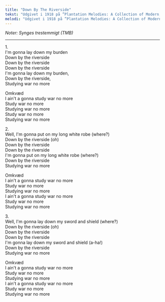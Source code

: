 ```yaml
---
title: "Down By The Riverside"
tekst: "Udgivet i 1918 på ”Plantation Melodies: A Collection of Modern, Popular and Old-time Negro-Songs of the Southland”"
melodi: "Udgivet i 1918 på ”Plantation Melodies: A Collection of Modern, Popular and Old-time Negro-Songs of the Southland”"
---
```

*Noter: Synges trestemmigt (TMB)* <br>

***

1.<br>
I'm gonna lay down my burden<br>
Down by the riverside<br>
Down by the riverside<br>
Down by the riverside<br>
I'm gonna lay down my burden,<br>
Down by the riverside,<br>
Studying war no more<br>

Omkvæd<br>
I ain't a gonna study war no more<br>
Study war no more<br>
Studying war no more<br>
Study war no more<br>
Studying war no more<br>

2.<br>
Well, I'm gonna put on my long white robe (where?)<br>
Down by the riverside (oh)<br>
Down by the riverside<br>
Down by the riverside<br>
I'm gonna put on my long white robe (where?)<br>
Down by the riverside<br>
Studying war no more<br>

Omkvæd<br>
I ain't a gonna study war no more<br>
Study war no more<br>
Studying war no more<br>
I ain't a gonna study war no more<br>
Study war no more<br>
Studying war no more<br>

3.<br>
Well, I'm gonna lay down my sword and shield (where?)<br>
Down by the riverside (oh)<br>
Down by the riverside<br>
Down by the riverside<br>
I'm gonna lay down my sword and shield (a-ha!)<br>
Down by the riverside<br>
Studying war no more<br>

Omkvæd<br>
I ain't a gonna study war no more<br>
Study war no more<br>
Studying war no more<br>
I ain't a gonna study war no more<br>
Study war no more<br>
Studying war no more<br>
